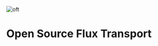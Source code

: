 ![oft](https://github.com/predsci/OFT/assets/4073260/cc737381-833b-4b7b-b07a-b8e48c92cfdc)  

# Open Source Flux Transport


